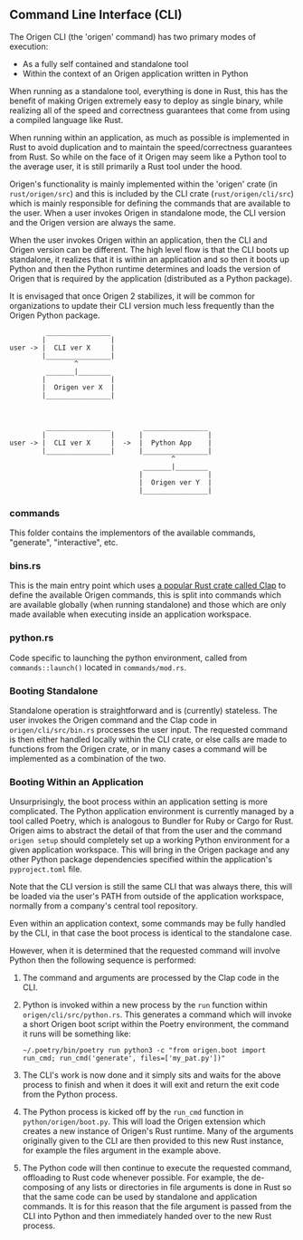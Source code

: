 ## Command Line Interface (CLI)

The Origen CLI (the 'origen' command) has two primary modes of execution:

* As a fully self contained and standalone tool
* Within the context of an Origen application written in Python

When running as a standalone tool, everything is done in Rust, this has the benefit of making Origen extremely
easy to deploy as single binary, while realizing all of the speed and correctness guarantees that come from
using a compiled language like Rust.

When running within an application, as much as possible is implemented in Rust to avoid duplication
and to maintain the speed/correctness guarantees from Rust. So while on the face of it Origen may seem like
a Python tool to the average user, it is still primarily a Rust tool under the hood.

Origen's functionality is mainly implemented within the 'origen' crate (in `rust/origen/src`) and this is
included by the CLI crate (`rust/origen/cli/src`) which is mainly responsible for defining the commands that
are available to the user.
When a user invokes Origen in standalone mode, the CLI version and the Origen version are always the same.

When the user invokes Origen within an application, then the CLI and Origen version can be different.
The high level flow is that the CLI boots up standalone, it realizes that it is within an application and
so then it boots up Python and then the Python runtime determines and loads the version of Origen that
is required by the application (distributed as a Python package).

It is envisaged that once Origen 2 stabilizes, it will be common for organizations to update their CLI
version much less frequently than the Origen Python package.

~~~text
         ________________
        |                |
user -> |  CLI ver X     |
        |________________|
                ^
         _______|________
        |                |
        |  Origen ver X  |
        |________________|
 
        

         ________________        ________________
        |                |      |                |
user -> |  CLI ver X     |  ->  |  Python App    | 
        |________________|      |________________|
                                        ^
                                 _______|________
                                |                |
                                |  Origen ver Y  |
                                |________________|

~~~


### commands

This folder contains the implementors of the available commands, "generate", "interactive", etc.

### bins.rs

This is the main entry point which uses [a popular Rust crate called Clap](https://docs.rs/clap) to define
the available Origen commands, this is split into commands which are available globally (when running standalone)
and those which are only made available when executing inside an application workspace.

### python.rs

Code specific to launching the python environment, called from `commands::launch()` located in `commands/mod.rs`.

### Booting Standalone

Standalone operation is straightforward and is (currently) stateless.
The user invokes the Origen command and the Clap code in `origen/cli/src/bin.rs` processes the user input.
The requested command is then either handled locally within the CLI crate, or else calls are made to functions
from the Origen crate, or in many cases a command will be implemented as a combination of the two.

### Booting Within an Application

Unsurprisingly, the boot process within an application setting is more complicated.
The Python application environment is currently managed by a tool called Poetry, which is analogous to Bundler
for Ruby or Cargo for Rust.
Origen aims to abstract the detail of that from the user and the command `origen setup` should completely
set up a working Python environment for a given application workspace.
This will bring in the Origen package and any other Python package dependencies specified within the application's
`pyproject.toml` file.

Note that the CLI version is still the same CLI that was always there, this will be loaded via the user's PATH
from outside of the application workspace, normally from a company's central tool repository.

Even within an application context, some commands may be fully handled by the CLI, in that case the boot process
is identical to the standalone case.

However, when it is determined that the requested command will involve Python then the following sequence
is performed:

1) The command and arguments are processed by the Clap code in the CLI.

2) Python is invoked within a new process by the `run` function within `origen/cli/src/python.rs`. This generates
   a command which will invoke a short Origen boot script within the Poetry environment, the command it runs will
   be something like: 

   ~~~
   ~/.poetry/bin/poetry run python3 -c "from origen.boot import run_cmd; run_cmd('generate', files=['my_pat.py'])"
   ~~~

3) The CLI's work is now done and it simply sits and waits for the above process to finish and when it does it
   will exit and return the exit code from the Python process.

4) The Python process is kicked off by the `run_cmd` function in `python/origen/boot.py`. This will load the
   Origen extension which creates a new instance of Origen's Rust runtime. Many of the arguments originally given
   to the CLI are then provided to this new Rust instance, for example the files argument in the example above.
 
5) The Python code will then continue to execute the requested command, offloading to Rust code whenever possible.
   For example, the de-composing of any lists or directories in file arguments is done in Rust so that the same code
   can be used by standalone and application commands. It is for this reason that the file argument is passed from
   the CLI into Python and then immediately handed over to the new Rust process.

